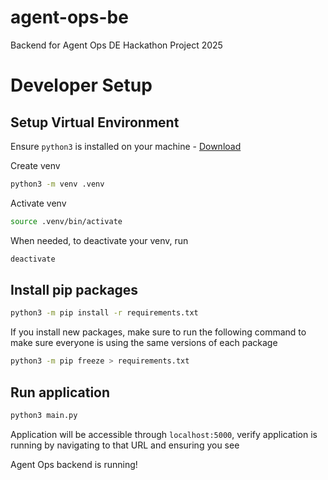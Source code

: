 # agent-ops-be
Backend for Agent Ops DE Hackathon Project 2025

# Developer Setup
## Setup Virtual Environment
Ensure `python3` is installed on your machine - [Download](https://www.python.org/downloads/)

Create venv
``` bash
python3 -m venv .venv
```

Activate venv
``` bash
source .venv/bin/activate
```

When needed, to deactivate your venv, run
``` bash
deactivate
```

## Install pip packages
``` bash 
python3 -m pip install -r requirements.txt
```

If you install new packages, make sure to run the following command to make sure everyone is using the same versions of each package
```bash
python3 -m pip freeze > requirements.txt
```

## Run application
``` bash
python3 main.py
```
Application will be accessible through `localhost:5000`, verify application is running by navigating to that URL and ensuring you see 

<p>Agent Ops backend is running!</p>
